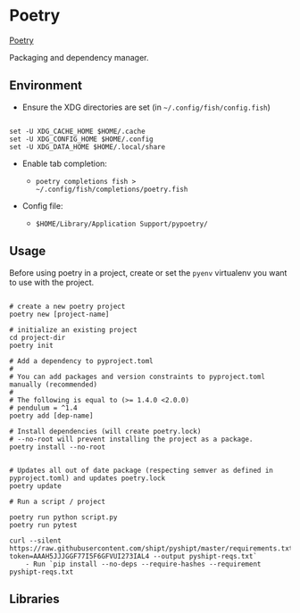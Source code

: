 # Poetry

[Poetry](https://python-poetry.org/docs/)

Packaging and dependency manager.

## Environment

* Ensure the XDG directories are set (in `~/.config/fish/config.fish`)

```shell

set -U XDG_CACHE_HOME $HOME/.cache
set -U XDG_CONFIG_HOME $HOME/.config
set -U XDG_DATA_HOME $HOME/.local/share

```

* Enable tab completion:
  * `poetry completions fish > ~/.config/fish/completions/poetry.fish`

* Config file:
  * `$HOME/Library/Application Support/pypoetry/`


## Usage

Before using poetry in a project, create or set the `pyenv` virtualenv you want
to use with the project.

```shell

# create a new poetry project
poetry new [project-name]

# initialize an existing project
cd project-dir
poetry init

# Add a dependency to pyproject.toml
#
# You can add packages and version constraints to pyproject.toml manually (recommended)
#
# The following is equal to (>= 1.4.0 <2.0.0)
# pendulum = ^1.4
poetry add [dep-name]

# Install dependencies (will create poetry.lock)
# --no-root will prevent installing the project as a package.
poetry install --no-root


# Updates all out of date package (respecting semver as defined in pyproject.toml) and updates poetry.lock
poetry update

# Run a script / project

poetry run python script.py
poetry run pytest

curl --silent https://raw.githubusercontent.com/shipt/pyshipt/master/requirements.txt?token=AAAH5JJJGGF77I5F6GFVUI273IAL4 --output pyshipt-reqs.txt`
    - Run `pip install --no-deps --require-hashes --requirement pyshipt-reqs.txt
```


## Libraries

